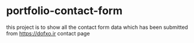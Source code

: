 # portfolio-contact-form

this project is to show all the contact form data which has been submitted from https://dofxo.ir contact page
